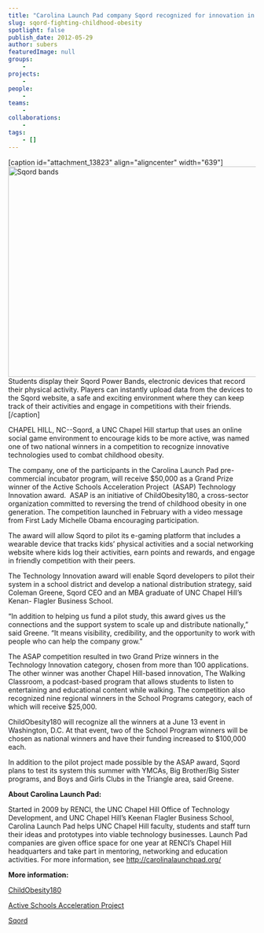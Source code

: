 ```yaml
---
title: "Carolina Launch Pad company Sqord recognized for innovation in fighting childhood obesity"
slug: sqord-fighting-childhood-obesity
spotlight: false
publish_date: 2012-05-29
author: subers
featuredImage: null
groups:
    - 
projects:
    - 
people:
    - 
teams: 
    - 
collaborations:
    - 
tags:
    - []
---
```

[caption id="attachment_13823" align="aligncenter" width="639"]<a href="http://renci.org/wp-content/uploads/2012/05/Screen-Shot-2014-11-13-at-11.56.35-AM.png"><img class="wp-image-13823 size-full" src="http://renci.org/wp-content/uploads/2012/05/Screen-Shot-2014-11-13-at-11.56.35-AM.png" alt="Sqord bands" width="639" height="428" /></a> Students display their Sqord Power Bands, electronic devices that record their physical activity. Players can instantly upload data from the devices to the Sqord website, a safe and exciting environment where they can keep track of their activities and engage in competitions with their friends.[/caption]


CHAPEL HILL, NC--Sqord, a UNC Chapel Hill startup that uses an online social game environment to encourage kids to be more active, was named one of two national winners in a competition to recognize innovative technologies used to combat childhood obesity.  <!--more-->

The company, one of the participants in the Carolina Launch Pad pre-commercial incubator program, will receive $50,000 as a Grand Prize winner of the Active Schools Acceleration Project  (ASAP) Technology Innovation award.  ASAP is an initiative of ChildObesity180, a cross-sector organization committed to reversing the trend of childhood obesity in one generation. The competition launched in February with a video message from First Lady Michelle Obama encouraging participation.

The award will allow Sqord to pilot its e-gaming platform that includes a wearable device that tracks kids’ physical activities and a social networking website where kids log their activities, earn points and rewards, and engage in friendly competition with their peers.

The Technology Innovation award will enable Sqord developers to pilot their system in a school district and develop a national distribution strategy, said Coleman Greene, Sqord CEO and an MBA graduate of UNC Chapel Hill’s Kenan- Flagler Business School.

“In addition to helping us fund a pilot study, this award gives us the connections and the support system to scale up and distribute nationally,” said Greene. “It means visibility, credibility, and the opportunity to work with people who can help the company grow.”

The ASAP competition resulted in two Grand Prize winners in the Technology Innovation category, chosen from more than 100 applications. The other winner was another Chapel Hill-based innovation, The Walking Classroom, a podcast-based program that allows students to listen to entertaining and educational content while walking. The competition also recognized nine regional winners in the School Programs category, each of which will receive $25,000.

ChildObesity180 will recognize all the winners at a June 13 event in Washington, D.C. At that event, two of the School Program winners will be chosen as national winners and have their funding increased to $100,000 each.

In addition to the pilot project made possible by the ASAP award, Sqord plans to test its system this summer with YMCAs, Big Brother/Big Sister programs, and Boys and Girls Clubs in the Triangle area, said Greene.

<strong>About Carolina Launch Pad:</strong>

Started in 2009 by RENCI, the UNC Chapel Hill Office of Technology Development, and UNC Chapel Hill’s Keenan Flagler Business School, Carolina Launch Pad helps UNC Chapel Hill faculty, students and staff turn their ideas and prototypes into viable technology businesses. Launch Pad companies are given office space for one year at RENCI’s Chapel Hill headquarters and take part in mentoring, networking and education activities. For more information, see <a href="http://carolinalaunchpad.org/">http://carolinalaunchpad.org/</a>

<strong>More information:</strong>

<a href="http://www.childobesity180.org/">ChildObesity180</a>

<a href="http://www.activeschoolsasap.org/">Active Schools Acceleration Project</a>

<a href="http://www.sqord.com/index.php">Sqord</a>
